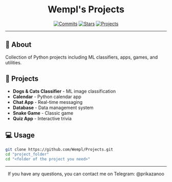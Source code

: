 <p align="center">
  <h1 align="center">Wempl's Projects</h1>
</p>

<p align="center">
  <a href="https://github.com/Wempl/Projects/commits/"><img src="https://img.shields.io/github/commit-activity/t/Wempl/Projects?style=for-the-badge&labelColor=1a1a1a&color=00d9ff" alt="Commits"></a>
  <a href="https://github.com/Wempl/Projects/stargazers"><img src="https://img.shields.io/github/stars/Wempl/Projects.svg?style=for-the-badge&labelColor=1a1a1a&color=00d9ff" alt="Stars"></a>
  <a href="https://github.com/Wempl/Projects"><img src="https://img.shields.io/badge/Explore-Click_Here-success?style=for-the-badge&labelColor=1a1a1a&color=00ff88" alt="Projects"></a>
</p>

---

## 📌 About
Collection of Python projects including ML classifiers, apps, games, and utilities.

## 🚀 Projects
- **Dogs & Cats Classifier** - ML image classification
- **Calendar** - Python calendar app
- **Chat App** - Real-time messaging
- **Database** - Data management system
- **Snake Game** - Classic game
- **Quiz App** - Interactive trivia

## 💻 Usage
```bash
git clone https://github.com/Wempl/Projects.git
cd "project_folder"
cd "<folder of the project you need>"
```

---

<p align="center">
  If you have any questions, you can contact me on Telegram: @prikazanoo
</p>